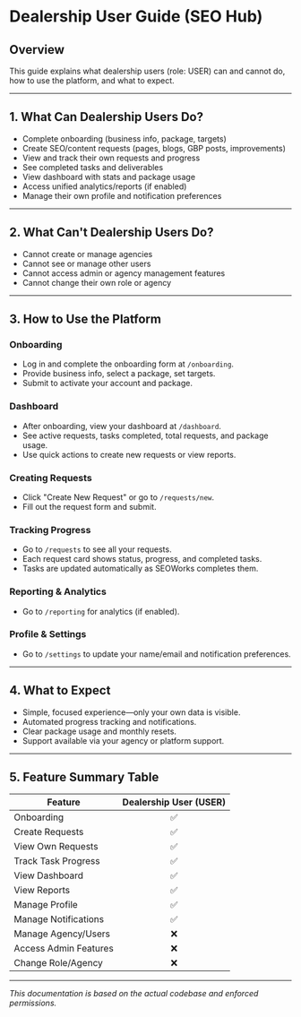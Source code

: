 # Dealership User Guide (SEO Hub)

## Overview
This guide explains what dealership users (role: USER) can and cannot do, how to use the platform, and what to expect.

---

## 1. What Can Dealership Users Do?

- Complete onboarding (business info, package, targets)
- Create SEO/content requests (pages, blogs, GBP posts, improvements)
- View and track their own requests and progress
- See completed tasks and deliverables
- View dashboard with stats and package usage
- Access unified analytics/reports (if enabled)
- Manage their own profile and notification preferences

---

## 2. What Can't Dealership Users Do?

- Cannot create or manage agencies
- Cannot see or manage other users
- Cannot access admin or agency management features
- Cannot change their own role or agency

---

## 3. How to Use the Platform

### Onboarding
- Log in and complete the onboarding form at `/onboarding`.
- Provide business info, select a package, set targets.
- Submit to activate your account and package.

### Dashboard
- After onboarding, view your dashboard at `/dashboard`.
- See active requests, tasks completed, total requests, and package usage.
- Use quick actions to create new requests or view reports.

### Creating Requests
- Click "Create New Request" or go to `/requests/new`.
- Fill out the request form and submit.

### Tracking Progress
- Go to `/requests` to see all your requests.
- Each request card shows status, progress, and completed tasks.
- Tasks are updated automatically as SEOWorks completes them.

### Reporting & Analytics
- Go to `/reporting` for analytics (if enabled).

### Profile & Settings
- Go to `/settings` to update your name/email and notification preferences.

---

## 4. What to Expect

- Simple, focused experience—only your own data is visible.
- Automated progress tracking and notifications.
- Clear package usage and monthly resets.
- Support available via your agency or platform support.

---

## 5. Feature Summary Table

| Feature                | Dealership User (USER) |
|------------------------|:----------------------:|
| Onboarding             | ✅                     |
| Create Requests        | ✅                     |
| View Own Requests      | ✅                     |
| Track Task Progress    | ✅                     |
| View Dashboard         | ✅                     |
| View Reports           | ✅                     |
| Manage Profile         | ✅                     |
| Manage Notifications   | ✅                     |
| Manage Agency/Users    | ❌                     |
| Access Admin Features  | ❌                     |
| Change Role/Agency     | ❌                     |

---

*This documentation is based on the actual codebase and enforced permissions.* 